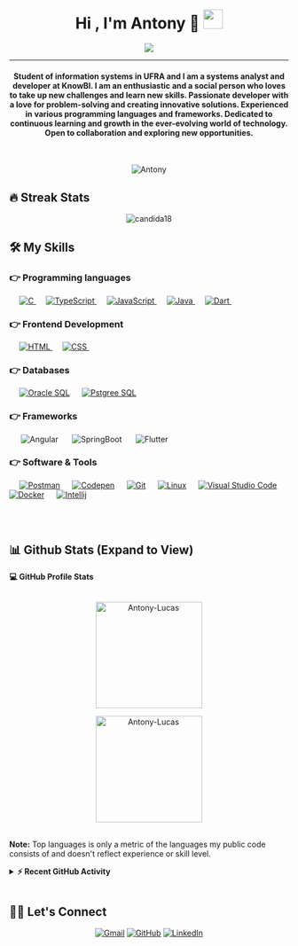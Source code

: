 <h1 align="center">Hi , I'm Antony 👋 <img src="https://media.giphy.com/media/hvRJCLFzcasrR4ia7z/giphy.gif" width="35"></h1>
<p align="center">
 <a href="https://github.com/DenverCoder1/readme-typing-svg"><img src="https://readme-typing-svg.herokuapp.com?lines=Full-Stack+Web+Developer;Always%20learning%20new%20things&center=true&width=500&height=50&font=georgia"></a>
</p>
<hr/>
<h4 align="center">Student of information systems in UFRA and I am a systems analyst and developer at KnowBI. I am an enthusiastic and a social person who loves to take up new challenges and learn new skills. Passionate developer with a love for problem-solving and creating innovative solutions. Experienced in various programming languages and frameworks. Dedicated to continuous learning and growth in the ever-evolving world of technology. Open to collaboration and exploring new opportunities.</h4>
<br>
<p align="center"> <img src="https://komarev.com/ghpvc/?username=Antony-Lucas&label=Antony's%20Profile%20Views%20&color=dc143c&style=plastic" alt="Antony" /> </p>

## 🔥 Streak Stats

<p align="center"><img align="center" src="https://github-readme-streak-stats.herokuapp.com/?user=Antony-Lucas&theme=algolia" alt="candida18" /></p>

## 🛠️ My Skills

### 👉 Programming languages

<p align="left"> 
  &emsp; 
  <a href="https://www.cprogramming.com/" target="_blank"> 
    <img alt="C" src="https://img.shields.io/badge/C%20-%232370ED.svg?logo=c&logoColor=white">
  </a> 
  &emsp;
  <a href="https://www.typescriptlang.org/" target="_blank"> 
    <img alt="TypeScript" src="https://img.shields.io/badge/TypeScript%20-%2300599C.svg?logo=typescript&logoColor=white">
  </a> 
  &emsp;
  <a href="https://developer.mozilla.org/en-US/docs/Web/JavaScript" target="_blank"> 
     <img alt="JavaScript" src="https://img.shields.io/badge/JavaScript%20-%23F7DF1E.svg?logo=javascript&logoColor=black">
   </a>
  &emsp;
  <a href="https://www.java.com" target="_blank"> 
    <img alt="Java" src="https://img.shields.io/badge/Java-%23007396.svg?logo=java&logoColor=white">
  </a>
  &emsp;
   <a href="https://dart.dev/" target="_blank">
    <img alt="Dart" src="https://img.shields.io/badge/Dart%20-%231572B6.svg?logo=dart&logoColor=white">
  </a>
  &emsp;
&emsp; 
</p>

### 👉 Frontend Development

<p align="left"> 
  &emsp; 
  <a href="https://www.w3.org/html/" target="_blank"> 
   <img alt="HTML" src="https://img.shields.io/badge/HTML5%20-%23E34F26.svg?logo=html5&logoColor=white">
  </a>   
  &emsp;
  <a href="https://www.w3schools.com/css/" target="_blank">
    <img alt="CSS" src="https://img.shields.io/badge/CSS%20-%231572B6.svg?logo=css3&logoColor=white">
  </a> 
   &emsp;
&emsp; 
</p>

### 👉 Databases

<p align="left">
  &emsp;
    <a href="https://www.oracle.com/database/"><img alt="Oracle SQL" src="https://img.shields.io/badge/Oracle-00000F?style=flat&logo=Oracle&logoColor=white"></a>
  &emsp;
    <a href="https://www.postgresql.org/"><img alt="Pstgree SQL" src ="https://img.shields.io/badge/PostgreeSQL-07405E?style=flat&logo=postgresql&logoColor=white"/></a>
  &emsp;
</p>

### 👉 Frameworks
<p align="left">

&emsp;&ensp;![Angular](https://img.shields.io/badge/angular-%23DD0031.svg?style=flat&logo=angular&logoColor=white)
&emsp;&ensp;![SpringBoot](https://img.shields.io/badge/Spring%20Boot-6DB33F.svg?style=flat&logo=Spring-Boot&logoColor=white)
&emsp;&ensp;![Flutter](https://img.shields.io/badge/Flutter%20-%231572B6.svg?logo=flutter&logoColor=white)
</p>

### 👉 Software & Tools

<p>
  &emsp;
<a href="#"><img alt="Postman" src="https://img.shields.io/badge/Postman-FF6C37?style=flat&logo=postman&logoColor=white"></a>
  &emsp;
    <a href="#"><img alt="Codepen" src="https://img.shields.io/badge/Codepen-000000.svg?logo=codepen&logoColor=white"></a>
  &emsp;
    <a href="#"><img alt="Git" src="https://img.shields.io/badge/Git%20-%23F05033.svg?logo=git&logoColor=white"></a>
  &emsp;
    <a href="#"><img alt="Linux" src="https://img.shields.io/badge/Linux-FCC624?style=flat&logo=linux&logoColor=black"></a>
  &emsp;
    <a href="#"><img alt="Visual Studio Code" src="https://img.shields.io/badge/Visual%20Studio%20Code-0078d7.svg?logo=visual-studio-code&logoColor=white"></a>
  &emsp;
    <a href="#"><img alt="Docker" src="https://img.shields.io/badge/Docker%20-%231572B6.svg?logo=docker&logoColor=white"></a>
  &emsp;
    <a href="#"><img alt="Intellij" src="https://img.shields.io/badge/Intellij-00000F?style=flat&logo=Intellijidea&logoColor=white"></a>
 &emsp; 
</p>

<br/>


<br/>

## 📊 Github Stats (Expand to View)

<summary><b>💻 GitHub Profile Stats</b></summary>
  <br/>
  <p align="center">
    <a href="https://github.com/Antony-Lucas"><img align="center" src="https://github-readme-stats.vercel.app/api?username=Antony-Lucas&show_icons=true&locale=en&theme=algolia" alt="Antony-Lucas" height="192px"/></a>
	</p>
	<p  align="center">
	  <img src="https://github-readme-stats.vercel.app/api/top-langs?username=Antony-Lucas&show_icons=true&locale=en&layout=compact&theme=algolia" alt="Antony-Lucas" height="192px"/>
	</p>
  <br/>
  <b>Note:</b> Top languages is only a metric of the languages my public code consists of and doesn't reflect experience or skill level.
  </p>

<details>
  <summary><b>⚡ Recent GitHub Activity</b></summary>
  <br/>
	<a href="https://github.com/Antony-Lucas"><img alt="Antony's Activity Graph" src="https://github-readme-activity-graph.vercel.app/graph?username=Antony-Lucas&custom_title=Antony%20Lucas's%20Contribution%20Graph&theme=react-dark" /></a>
  <br/>

</details>

<br/>

## 🙋‍♀️ Let's Connect

<p align="center">
	<a href="mailto:antonylucas4570@gmail.com"><img src="https://img.icons8.com/bubbles/50/000000/gmail.png" alt="Gmail"/></a>
	<a href="https://github.com/Antony-Lucas"><img src="https://img.icons8.com/bubbles/50/000000/github.png" alt="GitHub"/></a>
	<a href="https://www.linkedin.com/in/antony-lucas/"><img src="https://img.icons8.com/bubbles/50/000000/linkedin.png" alt="LinkedIn"/></a>
	
</p>

<!--img align="right" alt="Coding" width="450" src="https://camo.githubusercontent.com/6607041227d81f650340ff070cc2843518acad359b57e5bb054a9fb7127aa041/68747470733a2f2f63646e2e6472696262626c652e636f6d2f75736572732f323634363432332f73637265656e73686f74732f353530373139362f636f6d70757465722e676966" data-canonical-src="https://cdn.dribbble.com/users/2646423/screenshots/5507196/computer.gif" style="max-width:100%;"/-->
